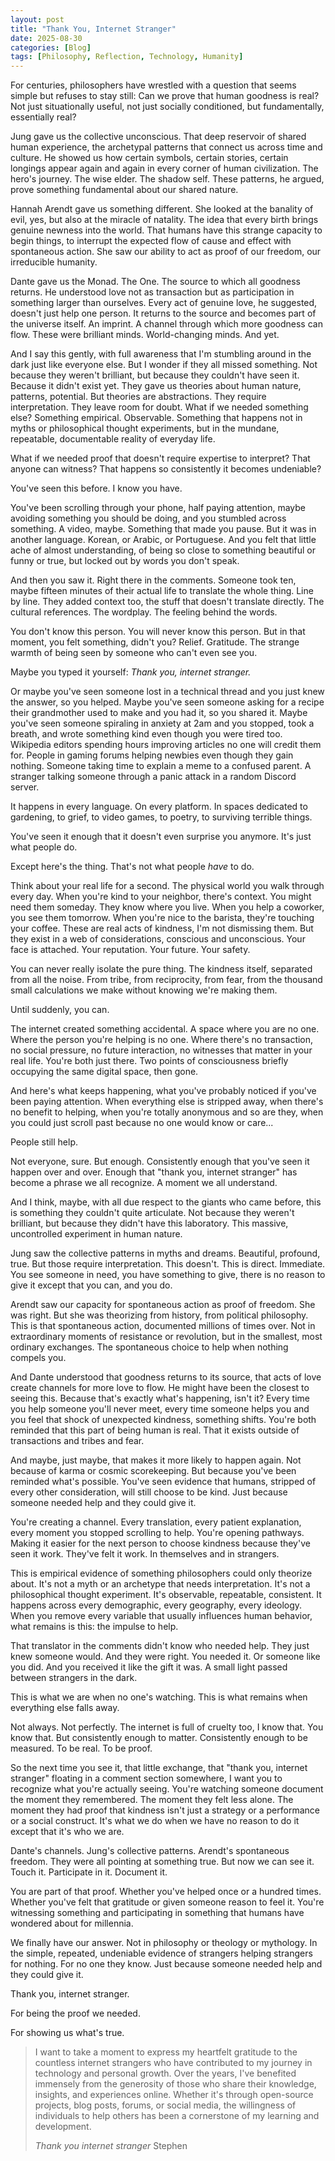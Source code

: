 ```yaml
---
layout: post
title: "Thank You, Internet Stranger"
date: 2025-08-30
categories: [Blog]
tags: [Philosophy, Reflection, Technology, Humanity]
---
```





For centuries, philosophers have wrestled with a question that seems simple but refuses to stay still: Can we prove that human goodness is real? Not just situationally useful, not just socially conditioned, but fundamentally, essentially real?


Jung gave us the collective unconscious. That deep reservoir of shared human experience, the archetypal patterns that connect us across time and culture. He showed us how certain symbols, certain stories, certain longings appear again and again in every corner of human civilization. The hero's journey. The wise elder. The shadow self. These patterns, he argued, prove something fundamental about our shared nature.

Hannah Arendt gave us something different. She looked at the banality of evil, yes, but also at the miracle of natality. The idea that every birth brings genuine newness into the world. That humans have this strange capacity to begin things, to interrupt the expected flow of cause and effect with spontaneous action. She saw our ability to act as proof of our freedom, our irreducible humanity.

Dante gave us the Monad. The One. The source to which all goodness returns. He understood love not as transaction but as participation in something larger than ourselves. Every act of genuine love, he suggested, doesn't just help one person. It returns to the source and becomes part of the universe itself. An imprint. A channel through which more goodness can flow.
These were brilliant minds. World-changing minds. And yet.

And I say this gently, with full awareness that I'm stumbling around in the dark just like everyone else. But I wonder if they all missed something. Not because they weren't brilliant, but because they couldn't have seen it. Because it didn't exist yet.
They gave us theories about human nature, patterns, potential. But theories are abstractions. They require interpretation. They leave room for doubt. What if we needed something else? Something empirical. Observable. Something that happens not in myths or philosophical thought experiments, but in the mundane, repeatable, documentable reality of everyday life.

What if we needed proof that doesn't require expertise to interpret? That anyone can witness? That happens so consistently it becomes undeniable?

You've seen this before. I know you have.

You've been scrolling through your phone, half paying attention, maybe avoiding something you should be doing, and you stumbled across something. A video, maybe. Something that made you pause. But it was in another language. Korean, or Arabic, or Portuguese. And you felt that little ache of almost understanding, of being so close to something beautiful or funny or true, but locked out by words you don't speak.

And then you saw it. Right there in the comments. Someone took ten, maybe fifteen minutes of their actual life to translate the whole thing. Line by line. They added context too, the stuff that doesn't translate directly. The cultural references. The wordplay. The feeling behind the words.

You don't know this person. You will never know this person. But in that moment, you felt something, didn't you? Relief. Gratitude. The strange warmth of being seen by someone who can't even see you.

Maybe you typed it yourself: *_Thank you, internet stranger._*

Or maybe you've seen someone lost in a technical thread and you just knew the answer, so you helped. Maybe you've seen someone asking for a recipe their grandmother used to make and you had it, so you shared it. Maybe you've seen someone spiraling in anxiety at 2am and you stopped, took a breath, and wrote something kind even though you were tired too. Wikipedia editors spending hours improving articles no one will credit them for. People in gaming forums helping newbies even though they gain nothing. Someone taking time to explain a meme to a confused parent. A stranger talking someone through a panic attack in a random Discord server.


It happens in every language. On every platform. In spaces dedicated to gardening, to grief, to video games, to poetry, to surviving terrible things.

You've seen it enough that it doesn't even surprise you anymore. It's just what people do.

Except here's the thing. That's not what people _have_ to do.

Think about your real life for a second. The physical world you walk through every day. When you're kind to your neighbor, there's context. You might need them someday. They know where you live. When you help a coworker, you see them tomorrow. When you're nice to the barista, they're touching your coffee. These are real acts of kindness, I'm not dismissing them. But they exist in a web of considerations, conscious and unconscious. Your face is attached. Your reputation. Your future. Your safety.

You can never really isolate the pure thing. The kindness itself, separated from all the noise. From tribe, from reciprocity, from fear, from the thousand small calculations we make without knowing we're making them.

Until suddenly, you can.

The internet created something accidental. A space where you are no one. Where the person you're helping is no one. Where there's no transaction, no social pressure, no future interaction, no witnesses that matter in your real life. You're both just there. Two points of consciousness briefly occupying the same digital space, then gone.

And here's what keeps happening, what you've probably noticed if you've been paying attention. When everything else is stripped away, when there's no benefit to helping, when you're totally anonymous and so are they, when you could just scroll past because no one would know or care...

People still help.

Not everyone, sure. But enough. Consistently enough that you've seen it happen over and over. Enough that "thank you, internet stranger" has become a phrase we all recognize. A moment we all understand.

And I think, maybe, with all due respect to the giants who came before, this is something they couldn't quite articulate. Not because they weren't brilliant, but because they didn't have this laboratory. This massive, uncontrolled experiment in human nature.

Jung saw the collective patterns in myths and dreams. Beautiful, profound, true. But those require interpretation. This doesn't. This is direct. Immediate. You see someone in need, you have something to give, there is no reason to give it except that you can, and you do.

Arendt saw our capacity for spontaneous action as proof of freedom. She was right. But she was theorizing from history, from political philosophy. This is that spontaneous action, documented millions of times over. Not in extraordinary moments of resistance or revolution, but in the smallest, most ordinary exchanges. The spontaneous choice to help when nothing compels you.

And Dante understood that goodness returns to its source, that acts of love create channels for more love to flow. He might have been the closest to seeing this. Because that's exactly what's happening, isn't it? Every time you help someone you'll never meet, every time someone helps you and you feel that shock of unexpected kindness, something shifts. You're both reminded that this part of being human is real. That it exists outside of transactions and tribes and fear.

And maybe, just maybe, that makes it more likely to happen again. Not because of karma or cosmic scorekeeping. But because you've been reminded what's possible. You've seen evidence that humans, stripped of every other consideration, will still choose to be kind. Just because someone needed help and they could give it.

You're creating a channel. Every translation, every patient explanation, every moment you stopped scrolling to help. You're opening pathways. Making it easier for the next person to choose kindness because they've seen it work. They've felt it work. In themselves and in strangers.

This is empirical evidence of something philosophers could only theorize about. It's not a myth or an archetype that needs interpretation. It's not a philosophical thought experiment. It's observable, repeatable, consistent. It happens across every demographic, every geography, every ideology. When you remove every variable that usually influences human behavior, what remains is this: the impulse to help.

That translator in the comments didn't know who needed help. They just knew someone would. And they were right. You needed it. Or someone like you did. And you received it like the gift it was. A small light passed between strangers in the dark.

This is what we are when no one's watching. This is what remains when everything else falls away.

Not always. Not perfectly. The internet is full of cruelty too, I know that. You know that. But consistently enough to matter. Consistently enough to be measured. To be real. To be proof.

So the next time you see it, that little exchange, that "thank you, internet stranger" floating in a comment section somewhere, I want you to recognize what you're actually seeing. You're watching someone document the moment they remembered. The moment they felt less alone. The moment they had proof that kindness isn't just a strategy or a performance or a social construct. It's what we do when we have no reason to do it except that it's who we are.

Dante's channels. Jung's collective patterns. Arendt's spontaneous freedom. They were all pointing at something true. But now we can see it. Touch it. Participate in it. Document it.

You are part of that proof. Whether you've helped once or a hundred times. Whether you've felt that gratitude or given someone reason to feel it. You're witnessing something and participating in something that humans have wondered about for millennia.

We finally have our answer. Not in philosophy or theology or mythology. In the simple, repeated, undeniable evidence of strangers helping strangers for nothing. For no one they know. Just because someone needed help and they could give it.

Thank you, internet stranger.

For being the proof we needed.

For showing us what's true.













> I want to take a moment to express my heartfelt gratitude to the countless internet strangers who have contributed to my journey in technology and personal growth. Over the years, I've benefited immensely from the generosity of those who share their knowledge, insights, and experiences online. Whether it's through open-source projects, blog posts, forums, or social media, the willingness of individuals to help others has been a cornerstone of my learning and development.
>
> _Thank you internet stranger_
> Stephen